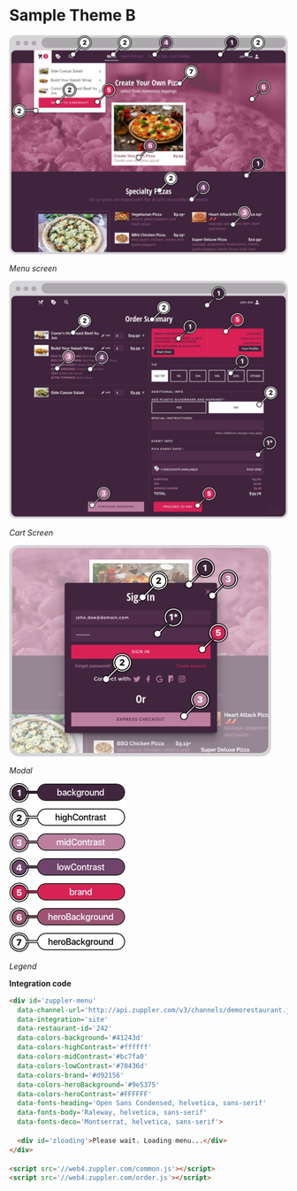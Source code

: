# Sample Theme B

![](/assets/themeB-menu@2x.jpg)

_Menu screen_

![](/assets/themeB-cart@2x.jpg)

_Cart Screen_

![](/assets/themeB-modal.jpg)

_Modal_

![](/assets/themeB-colors.jpg)

_Legend_

**Integration code**

```html
<div id='zuppler-menu'
  data-channel-url='http://api.zuppler.com/v3/channels/demorestaurant.json'
  data-integration='site'
  data-restaurant-id='242'
  data-colors-background='#41243d'
  data-colors-highContrast='#ffffff'
  data-colors-midContrast='#bc7fa0'
  data-colors-lowContrast='#70436d'
  data-colors-brand='#d92156'
  data-colors-heroBackground='#9e5375'
  data-colors-heroContrast='#FFFFFF'
  data-fonts-heading='Open Sans Condensed, helvetica, sans-serif'
  data-fonts-body='Raleway, helvetica, sans-serif'
  data-fonts-deco='Montserrat, helvetica, sans-serif'>

  <div id='zloading'>Please wait. Loading menu...</div>
</div>

<script src='//web4.zuppler.com/common.js'></script>
<script src='//web4.zuppler.com/order.js'></script>
```



